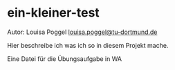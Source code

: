 # ein-kleiner-test
Autor: Louisa Poggel
louisa.poggel@tu-dortmund.de

Hier beschreibe ich was ich so in diesem Projekt mache.




Eine Datei für die Übungsaufgabe in WA

